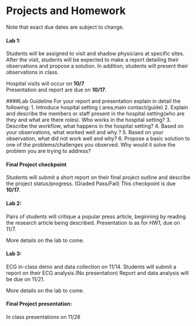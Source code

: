 # Projects and Homework

Note that exact due dates are subject to change.


#### Lab 1:  
Students will be assigned to visit and shadow physicians at specific sites. After the visit, students will be expected to make a report detailing their observations and propose a solution. In addition, students will present their observations in class.

Hospital visits will occur on **10/7** <br />
Presentation and report are due on **10/17**. <br />

####Lab Guideline
For your report and presentation explain in detail the following:
	1. Introduce hospital setting ( area,main contact/guide)
	2. Explain and describe the members or staff present in the hospital setting(who are they and what are there roles). Who works 
		in the hospital setting?
	3. Describe the workflow, what happens in the hospital setting?
	4. Based on your observations, what worked well and why ?
	5. Based on your observation, what did not work well and why?
	6. Propose a basic solution to one of the problems/challenges you observed. Why would it solve the problem you are trying to 
		address?

#### Final Project checkpoint
Students will submit a short report on their final project outline and describe the project status/progress. (Graded Pass/Fail) This checkpoint is due **10/17**.

#### Lab 2: 
Pairs of students will critique a popular press article, beginning by reading the research article being described. Presentation is as for HW1, due on 11/7.

More details on the lab to come.

#### Lab 3: 
ECG in-class demo and data collection on 11/14. Students will submit a report on their ECG analysis.(No presentation)
Report and data analysis will be due  on 11/21.

More details on the lab to come.

#### Final Project presentation: 
In class presentations on 11/28




